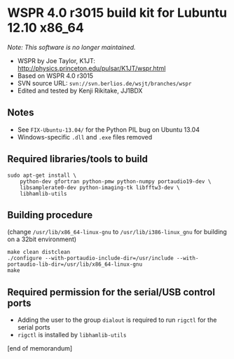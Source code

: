 # WSPR 4.0 r3015 build kit for Lubuntu 12.10 x86\_64

*Note: This software is no longer maintained.*

* WSPR by Joe Taylor, K1JT: <http://physics.princeton.edu/pulsar/K1JT/wspr.html>
* Based on WSPR 4.0 r3015
* SVN source URL: `svn://svn.berlios.de/wsjt/branches/wspr` 
* Edited and tested by Kenji Rikitake, JJ1BDX

## Notes

* See `FIX-Ubuntu-13.04/` for the Python PIL bug on Ubuntu 13.04
* Windows-specific `.dll` and `.exe` files removed

## Required libraries/tools to build

    sudo apt-get install \
        python-dev gfortran python-pmw python-numpy portaudio19-dev \
        libsamplerate0-dev python-imaging-tk libfftw3-dev \
        libhamlib-utils

## Building procedure

(change `/usr/lib/x86_64-linux-gnu` to `/usr/lib/i386-linux_gnu` for building on a 32bit environment)

    make clean distclean
    ./configure --with-portaudio-include-dir=/usr/include --with-portaudio-lib-dir=/usr/lib/x86_64-linux-gnu
    make

## Required permission for the serial/USB control ports

* Adding the user to the group `dialout` is required to run `rigctl` for the serial ports
* `rigctl` is installed by `libhamlib-utils`

[end of memorandum]
